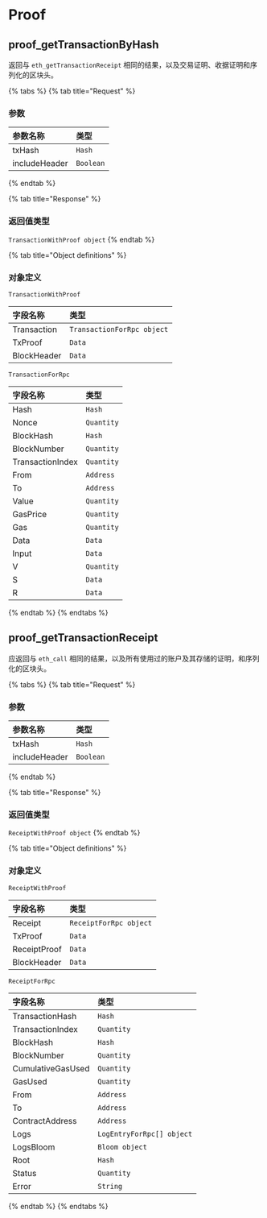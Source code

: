 # Proof

## proof\_getTransactionByHash

返回与 `eth_getTransactionReceipt` 相同的结果，以及交易证明、收据证明和序列化的区块头。

{% tabs %}
{% tab title="Request" %}
### **参数**

| 参数名称 | 类型 |
| :--- | :--- |
| txHash | `Hash` |
| includeHeader | `Boolean` |
{% endtab %}

{% tab title="Response" %}
### 返回值类型

`TransactionWithProof object`
{% endtab %}

{% tab title="Object definitions" %}
### 对象定义

`TransactionWithProof`

| 字段名称 | 类型 |
| :--- | :--- |
| Transaction | `TransactionForRpc object` |
| TxProof | `Data` |
| BlockHeader | `Data` |

`TransactionForRpc`

| 字段名称 | 类型 |
| :--- | :--- |
| Hash | `Hash` |
| Nonce | `Quantity` |
| BlockHash | `Hash` |
| BlockNumber | `Quantity` |
| TransactionIndex | `Quantity` |
| From | `Address` |
| To | `Address` |
| Value | `Quantity` |
| GasPrice | `Quantity` |
| Gas | `Quantity` |
| Data | `Data` |
| Input | `Data` |
| V | `Quantity` |
| S | `Data` |
| R | `Data` |
{% endtab %}
{% endtabs %}

## proof\_getTransactionReceipt

应返回与 `eth_call` 相同的结果，以及所有使用过的账户及其存储的证明，和序列化的区块头。

{% tabs %}
{% tab title="Request" %}
### **参数**

| 参数名称 | 类型 |
| :--- | :--- |
| txHash | `Hash` |
| includeHeader | `Boolean` |
{% endtab %}

{% tab title="Response" %}
### 返回值类型

`ReceiptWithProof object`
{% endtab %}

{% tab title="Object definitions" %}
### 对象定义

`ReceiptWithProof`

| 字段名称 | 类型 |
| :--- | :--- |
| Receipt | `ReceiptForRpc object` |
| TxProof | `Data` |
| ReceiptProof | `Data` |
| BlockHeader | `Data` |

`ReceiptForRpc`

| 字段名称 | 类型 |
| :--- | :--- |
| TransactionHash | `Hash` |
| TransactionIndex | `Quantity` |
| BlockHash | `Hash` |
| BlockNumber | `Quantity` |
| CumulativeGasUsed | `Quantity` |
| GasUsed | `Quantity` |
| From | `Address` |
| To | `Address` |
| ContractAddress | `Address` |
| Logs | `LogEntryForRpc[] object` |
| LogsBloom | `Bloom object` |
| Root | `Hash` |
| Status | `Quantity` |
| Error | `String` |
{% endtab %}
{% endtabs %}

